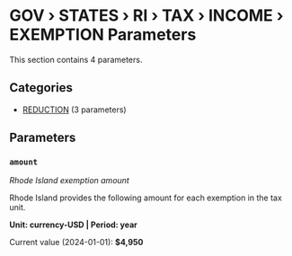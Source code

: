 # GOV › STATES › RI › TAX › INCOME › EXEMPTION Parameters

This section contains 4 parameters.

## Categories

- [REDUCTION](reduction/index.md) (3 parameters)

## Parameters

### `amount`
*Rhode Island exemption amount*

Rhode Island provides the following amount for each exemption in the tax unit.

**Unit: currency-USD | Period: year**

Current value (2024-01-01): **$4,950**

